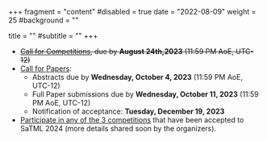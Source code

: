 +++
fragment = "content"
#disabled = true
date = "2022-08-09"
weight = 25
#background = ""

title = ""
#subtitle = ""
+++
* ~~[Call for Competitions](/participate-cfc), due by **August 24th,2023** (11:59 PM AoE, UTC-12)~~
* [Call for Papers](/participate-cfp):
  * Abstracts due by **Wednesday, October 4, 2023** (11:59 PM AoE, UTC-12)
  * Full Paper​ ​submissions due by **Wednesday, October 11, 2023** (11:59 PM AoE, UTC-12)
  * Notification of acceptance: **Tuesday, December 19, 2023**
* [Participate in any of the 3 competitions](/participate-competitions) that
  have been accepted to SaTML 2024 (more details shared soon by the organizers).